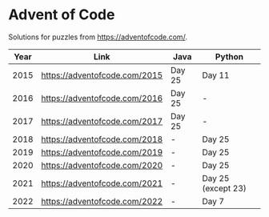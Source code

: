 # Advent of Code

Solutions for puzzles from https://adventofcode.com/.

| Year | Link | Java | Python |
| ---- | ---- | ---- | ------ |
| 2015 | https://adventofcode.com/2015 | Day 25 | Day 11 |
| 2016 | https://adventofcode.com/2016 | Day 25 | - |
| 2017 | https://adventofcode.com/2017 | Day 25 | - |
| 2018 | https://adventofcode.com/2018 | - | Day 25 |
| 2019 | https://adventofcode.com/2019 | - | Day 25 |
| 2020 | https://adventofcode.com/2020 | - | Day 25 |
| 2021 | https://adventofcode.com/2021 | - | Day 25 (except 23) |
| 2022 | https://adventofcode.com/2022 | - | Day 7 |
